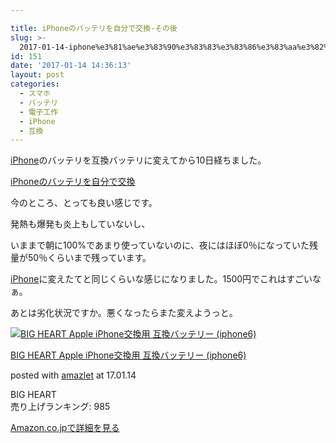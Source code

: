 ```yaml
---

title: iPhoneのバッテリを自分で交換-その後
slug: >-
  2017-01-14-iphone%e3%81%ae%e3%83%90%e3%83%83%e3%83%86%e3%83%aa%e3%82%92%e8%87%aa%e5%88%86%e3%81%a7%e4%ba%a4%e6%8f%9b-%e3%81%9d%e3%81a
id: 151
date: '2017-01-14 14:36:13'
layout: post
categories:
  - スマホ
  - バッテリ
  - 電子工作
  - iPhone
  - 互換
---
```


[iPhone](http://d.hatena.ne.jp/keyword/iPhone)のバッテリを互換バッテリに変えてから10日経ちました。

[iPhoneのバッテリを自分で交換](http://peipeipe.com/post/155384600387/)  

今のところ、とっても良い感じです。

発熱も爆発も炎上もしていないし、

いままで朝に100%であまり使っていないのに、夜にはほぼ0％になっていた残量が50％くらいまで残っています。

[iPhone](http://d.hatena.ne.jp/keyword/iPhone)に変えたてと同じくらいな感じになりました。1500円でこれはすごいなぁ。

あとは劣化状況ですか。悪くなったらまた変えようっと。



 [![BIG HEART Apple iPhone交換用 互換バッテリー (iphone6)](https://cdn-ak.f.st-hatena.com/images/fotolife/p/peipeipe/20190630/20190630170543.jpg)](http://www.amazon.co.jp/exec/obidos/ASIN/B01KV0J9X2/peipeipe-22/ref=nosim/) 



[BIG HEART Apple iPhone交換用 互換バッテリー (iphone6)](http://www.amazon.co.jp/exec/obidos/ASIN/B01KV0J9X2/peipeipe-22/ref=nosim/)

posted with [amazlet](http://www.amazlet.com/ "amazlet") at 17.01.14



BIG HEART  
売り上げランキング: 985  




[Amazon.co.jpで詳細を見る](http://www.amazon.co.jp/exec/obidos/ASIN/B01KV0J9X2/peipeipe-22/ref=nosim/)





